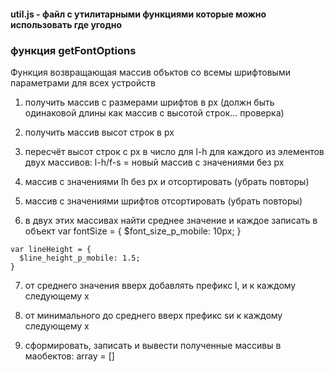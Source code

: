 #### util.js - файл с утилитарными функциями которые можно использовать где угодно

### функция getFontOptions
  Функция возвращающая массив объктов со всемы шрифтовыми параметрами для всех устройств

  1. получить массив с размерами шрифтов в рх (должн быть одинаковой длины как массив с высотой строк... проверка)
  2. получить массив высот строк в рх
  3. пересчёт высот строк с рх в число для l-h для каждого из элементов двух массивов:
    l-h/f-s = новый массив с значениями без рх

  4. массив с значениями lh без рх и отсортировать (убрать повторы)
  5. массив с значениями шрифтов отсортировать (убрать повторы)

  6. в двух этих массивах найти среднее значение и каждое записать в объект
    var fontSize  = {
      $font_size_p_mobile: 10px;
    }

    var lineHeight = {
      $line_height_p_mobile: 1.5;
    }

  7. от среднего значения вверх добавлять префикс l, и к каждому следующему х
  8. от минимального до среднего вверх префикс sи к каждому следующему х 

  4. сформировать, записать и вывести полученные массивы в маобектов: 
    array = []
